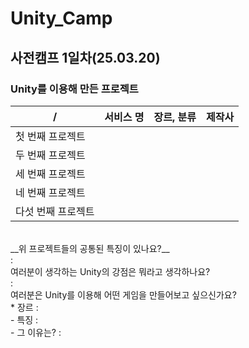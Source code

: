 # Unity_Camp

## 사전캠프 1일차(25.03.20)
### Unity를 이용해 만든 프로젝트<br>

/ | 서비스 명 | 장르, 분류 | 제작사
-|-|-|-
첫 번째 프로젝트 ||||
두 번째 프로젝트 ||||
세 번째 프로젝트 ||||
네 번째 프로젝트 ||||
다섯 번째 프로젝트 ||||
<br>
__위 프로젝트들의 공통된 특징이 있나요?__
<br>
:
<br>
여러분이 생각하는 Unity의 강점은 뭐라고 생각하나요?
<br>
:
<br>
여러분은 Unity를 이용해 어떤 게임을 만들어보고 싶으신가요?
<br>
* 장르 :
<br>
- 특징 :
<br>
- 그 이유는? :
<br>
